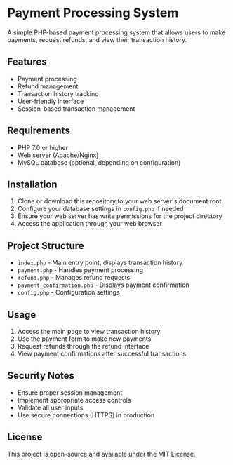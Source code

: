 # Payment Processing System

A simple PHP-based payment processing system that allows users to make payments, request refunds, and view their transaction history.

## Features

- Payment processing
- Refund management
- Transaction history tracking
- User-friendly interface
- Session-based transaction management

## Requirements

- PHP 7.0 or higher
- Web server (Apache/Nginx)
- MySQL database (optional, depending on configuration)

## Installation

1. Clone or download this repository to your web server's document root
2. Configure your database settings in `config.php` if needed
3. Ensure your web server has write permissions for the project directory
4. Access the application through your web browser

## Project Structure

- `index.php` - Main entry point, displays transaction history
- `payment.php` - Handles payment processing
- `refund.php` - Manages refund requests
- `payment_confirmation.php` - Displays payment confirmation
- `config.php` - Configuration settings

## Usage

1. Access the main page to view transaction history
2. Use the payment form to make new payments
3. Request refunds through the refund interface
4. View payment confirmations after successful transactions

## Security Notes

- Ensure proper session management
- Implement appropriate access controls
- Validate all user inputs
- Use secure connections (HTTPS) in production

## License

This project is open-source and available under the MIT License. 